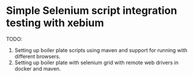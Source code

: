 # Simple Selenium script integration testing with xebium

TODO:
1. Setting up boiler plate scripts using maven and support for running with different browsers.
2. Setting up boiler plate with selenium grid with remote web drivers in docker and maven.




